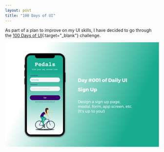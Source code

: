 ```yaml
---
layout: post
title: "100 Days of UI"
---
```


As part of a plan to improve on my UI skills, I have decided to go through the [100 Days of UI](http://www.dailyui.co/){:target="_blank"} challenge.

![](images/case_studies/30_days_challenge/Day_1.png)